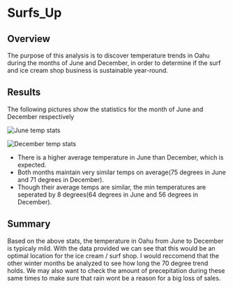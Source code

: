 # Surfs_Up

## Overview 
The purpose of this analysis is to discover temperature trends in Oahu during the months of June and December, in order to determine if the surf and ice cream shop business is sustainable year-round.

## Results
The following pictures show the statistics for the month of June and December respectively 

![June temp stats](https://user-images.githubusercontent.com/95733724/158139022-99ca7ae8-e316-4674-aa3d-8a47a39bd093.png)


![December temp stats](https://user-images.githubusercontent.com/95733724/158139172-cb4290d3-1ca8-48c1-9480-622e46ccb37d.png)

- There is a higher average temperature in June than December, which is expected.
- Both months maintain very similar temps on average(75 degrees in June and 71 degrees in December).
- Though their average temps are similar, the min temperatures are seperated by 8 degrees(64 degrees in June and 56 degrees in December).

## Summary

Based on the above stats, the temperature in Oahu from June to December is typicaly mild. With the data provided we can see that this would be an optimal location for the ice cream / surf shop. I would reccomend that the other winter months be analyzed to see how long the 70 degree trend holds. We may also want to check the amount of precepitation during these same times to make sure that rain wont be a reason for a big  loss of sales.

